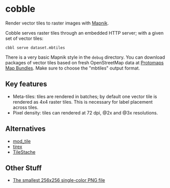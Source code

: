 # cobble
Render vector tiles to raster images with [Mapnik](https://github.com/mapnik/mapnik).

Cobble serves raster tiles through an embedded HTTP server; with a given set of vector tiles: 

    cbbl serve dataset.mbtiles
    
There is a very basic Mapnik style in the `debug` directory. You can download packages of vector tiles based on fresh OpenStreetMap data at [Protomaps Map Bundles](http://protomaps.com/bundles). Make sure to choose the "mbtiles" output format.

## Key features

* Meta-tiles: tiles are rendered in batches; by default one vector tile is rendered as 4x4 raster tiles. This is necessary for label placement across tiles.
* Pixel density: tiles can rendered at 72 dpi, @2x and @3x resolutions.

## Alternatives
* [mod_tile](https://github.com/openstreetmap/mod_tile)
* [tirex](https://github.com/openstreetmap/tirex)
* [TileStache](http://tilestache.org)

## Other Stuff
* [The smallest 256x256 single-color PNG file](https://www.mjt.me.uk/posts/smallest-png/)
